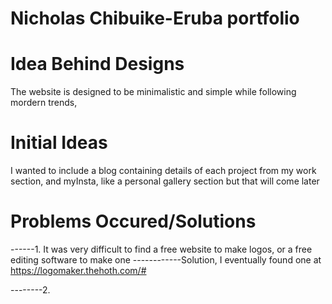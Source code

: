 # Nicholas Chibuike-Eruba portfolio
# 
# 
# Idea Behind Designs
The website is designed to be minimalistic and simple while following mordern trends,
# 
# 
# Initial Ideas
I wanted to include a blog containing details of each project from my work section, and myInsta, like a personal gallery section but that will come later 
# 
# 
# Problems Occured/Solutions
------1. It was very difficult to find a free website to make logos, or a free editing software to make one
------------Solution, I eventually found one at
https://logomaker.thehoth.com/#

--------2.